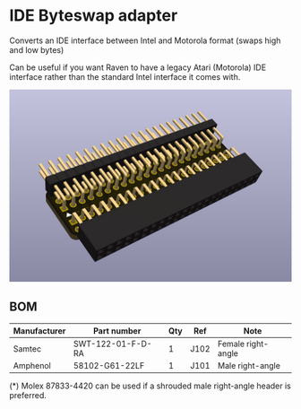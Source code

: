 
# IDE Byteswap adapter

Converts an IDE interface between Intel and Motorola format (swaps high and low bytes)

Can be useful if you want Raven to have a legacy Atari (Motorola) IDE interface rather than the standard Intel interface it comes with.

![Alt text](ideswap.png?raw=true "")

## BOM

| Manufacturer  | Part number       | Qty | Ref    | Note               |
|---------------|-------------------|-----|--------|--------------------|
| Samtec        | SWT-122-01-F-D-RA | 1   | J102   | Female right-angle |
| Amphenol      | 58102-G61-22LF    | 1   | J101   | Male right-angle   |

(*) Molex 87833-4420 can be used if a shrouded male right-angle header is preferred.




